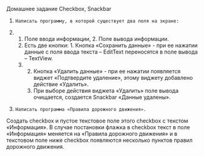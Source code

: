 Домашнее задание Checkbox, Snackbar

1.     Написать программу, в которой существует два поля на экране:
2.  1. Поле ввода информации, 2. Поле вывода информации.
    2. Есть две кнопки: 1. Кнопка «Сохранить данные» - при ее нажатии данные с поля ввода текста – EditText переносятся в поле вывода – TextView.
    3. 2. Кнопка «Удалить данные» - при ее нажатии появляется виджет «Подтвердите удаление», этому виджету добавлено действие «Удалить».
       3. При выборе действия виджета «Удалить» поле вывода очищается, создается Snackbar «Данные удалены».

3.     Написать программа «Правила дорожного движения».

Создать checkbox и пустое текстовое поле этого checkbox с текстом  «Информация». В случае постановки флажка в checkbox текст в поле «Информация»
меняется на «Правила дорожного движения» и в текстовом поле ниже checkbox появляются несколько пунктов правил дорожного движения.
